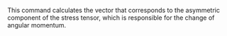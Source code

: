 This command calculates the vector that corresponds to the asymmetric component of the stress tensor, which is responsible for the change of angular momentum.
